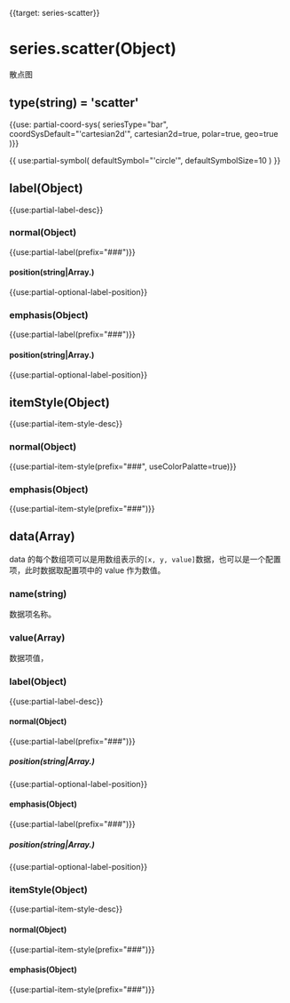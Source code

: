 {{target: series-scatter}}

# series.scatter(Object)

散点图

## type(string) = 'scatter'

{{use: partial-coord-sys(
    seriesType="bar",
    coordSysDefault="'cartesian2d'",
    cartesian2d=true,
    polar=true,
    geo=true
)}}

{{ use:partial-symbol(
    defaultSymbol="'circle'",
    defaultSymbolSize=10
) }}

## label(Object)
{{use:partial-label-desc}}
### normal(Object)
{{use:partial-label(prefix="###")}}
#### position(string|Array.<string>)
{{use:partial-optional-label-position}}
### emphasis(Object)
{{use:partial-label(prefix="###")}}
#### position(string|Array.<string>)
{{use:partial-optional-label-position}}



## itemStyle(Object)
{{use:partial-item-style-desc}}
### normal(Object)
{{use:partial-item-style(prefix="###", useColorPalatte=true)}}
### emphasis(Object)
{{use:partial-item-style(prefix="###")}}




## data(Array)

data 的每个数组项可以是用数组表示的`[x, y, value]`数据，也可以是一个配置项，此时数据取配置项中的 value 作为数值。

### name(string)
数据项名称。

### value(Array)
数据项值，

### label(Object)
{{use:partial-label-desc}}
#### normal(Object)
{{use:partial-label(prefix="###")}}
##### position(string|Array.<string>)
{{use:partial-optional-label-position}}
#### emphasis(Object)
{{use:partial-label(prefix="###")}}
##### position(string|Array.<string>)
{{use:partial-optional-label-position}}


### itemStyle(Object)
{{use:partial-item-style-desc}}
#### normal(Object)
{{use:partial-item-style(prefix="###")}}
#### emphasis(Object)
{{use:partial-item-style(prefix="###")}}

